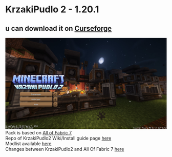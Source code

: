 # KrzakiPudlo 2 - 1.20.1
u can download it on [Curseforge](https://www.curseforge.com/minecraft/modpacks/krzaki-pudlo-2) <br>
---
![menu](/gh_assets/javaw_iceszyvwwv.jpg)
Pack is based on [All of Fabric 7](https://www.curseforge.com/minecraft/modpacks/all-of-fabric-7) <br>
Repo of KrzakiPudlo2 Wiki/Install guide page [here](https://github.com/mr00k3/KrzakiPudlo2-webpage) <br>
Modlist available [here](/MODLIST.md) <br>
Changes between KrzakiPudlo2 and All Of Fabric 7 [here](/changelogs/changelog_mods_2.5.2kp2.md)